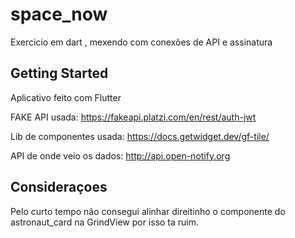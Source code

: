 # space_now

Exercicio em dart , mexendo com conexões de API e assinatura

## Getting Started

Aplicativo feito com Flutter


FAKE API usada: https://fakeapi.platzi.com/en/rest/auth-jwt

Lib de componentes usada: https://docs.getwidget.dev/gf-tile/

API de onde veio os dados: http://api.open-notify.org


## Consideraçoes

Pelo curto tempo não consegui alinhar direitinho o componente do astronaut_card na GrindView por isso ta ruim.